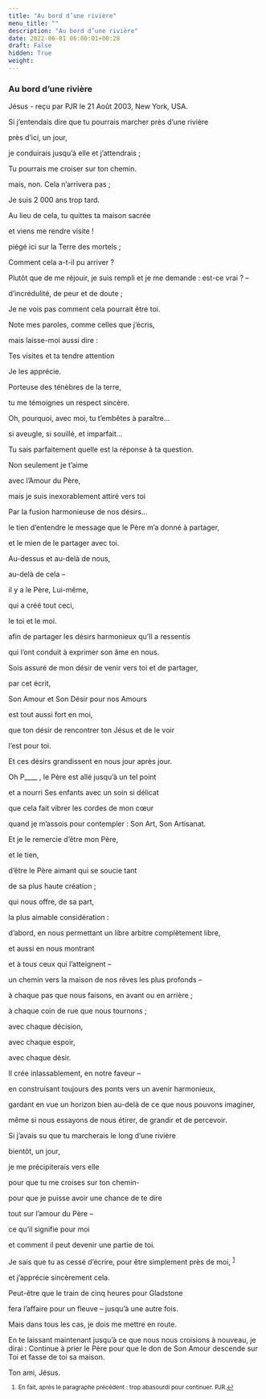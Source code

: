 ```yaml
---
title: "Au bord d’une rivière"
menu_title: ""
description: "Au bord d’une rivière"
date: 2022-06-01 06:00:01+00:28
draft: False
hidden: True
weight:
---
```

### Au bord d’une rivière

Jésus - reçu par PJR le 21 Août 2003, New York, USA.

Si j’entendais dire que tu pourrais marcher près d’une rivière

près d’ici, un jour,

je conduirais jusqu’à elle et j’attendrais ;

Tu pourrais me croiser sur ton chemin.

mais, non. Cela n’arrivera pas ;

Je suis 2 000 ans trop tard.

Au lieu de cela, tu quittes ta maison sacrée

et viens me rendre visite !

piégé ici sur la Terre des mortels ;

Comment cela a-t-il pu arriver ?

Plutôt que de me réjouir, je suis rempli et je me demande : est-ce vrai ? –

d’incrédulité, de peur et de doute ;

Je ne vois pas comment cela pourrait être toi.

Note mes paroles, comme celles que j’écris,

mais laisse-moi aussi dire :

Tes visites et ta tendre attention

Je les apprécie.

Porteuse des ténèbres de la terre,

tu me témoignes un respect sincère.

Oh, pourquoi, avec moi, tu t’embêtes à paraître…

si aveugle, si souillé, et imparfait…

Tu sais parfaitement quelle est la réponse à ta question.

Non seulement je t’aime

avec l’Amour du Père,

mais je suis inexorablement attiré vers toi

Par la fusion harmonieuse de nos désirs…

le tien d’entendre le message que le Père m’a donné à partager,

et le mien de le partager avec toi.

Au-dessus et au-delà de nous,

au-delà de cela –

il y a le Père, Lui-même,

qui a créé tout ceci,

le toi et le moi.

afin de partager les désirs harmonieux qu’Il a ressentis

qui l’ont conduit à exprimer son âme en nous.

Sois assuré de mon désir de venir vers toi et de partager,

par cet écrit,

Son Amour et Son Désir pour nos Amours

est tout aussi fort en moi,

que ton désir de rencontrer ton Jésus et de le voir

l’est pour toi.

Et ces désirs grandissent en nous jour après jour.

Oh P____ , le Père est allé jusqu’à un tel point

et a nourri Ses enfants avec un soin si délicat

que cela fait vibrer les cordes de mon cœur

quand je m’assois pour contempler : Son Art, Son Artisanat.

Et je le remercie d’être mon Père,

et le tien,

d’être le Père aimant qui se soucie tant

de sa plus haute création ;

qui nous offre, de sa part,

la plus aimable considération :

d’abord, en nous permettant un libre arbitre complètement libre,

et aussi en nous montrant

et à tous ceux qui l’atteignent –

un chemin vers la maison de nos rêves les plus profonds –

à chaque pas que nous faisons, en avant ou en arrière ;

à chaque coin de rue que nous tournons ;

avec chaque décision,

avec chaque espoir,

avec chaque désir.

Il crée inlassablement, en notre faveur –

en construisant toujours des ponts vers un avenir harmonieux,

gardant en vue un horizon bien au-delà de ce que nous pouvons imaginer,

même si nous essayons de nous étirer, de grandir et de percevoir.

Si j’avais su que tu marcherais le long d’une rivière

bientôt, un jour,

je me précipiterais vers elle

pour que tu me croises sur ton chemin-

pour que je puisse avoir une chance de te dire

tout sur l’amour du Père –

ce qu’il signifie pour moi

et comment il peut devenir une partie de toi.

Je sais que tu as cessé d’écrire, pour être simplement près de moi, <sup id="a1">[1](#f1)</sup>

et j’apprécie sincèrement cela.

Peut-être que le train de cinq heures pour Gladstone

fera l’affaire pour un fleuve – jusqu’à une autre fois.

Mais dans tous les cas, je dois me mettre en route.

En te laissant maintenant jusqu’à ce que nous nous croisions à nouveau, je dirai : Continue à prier le Père
pour que le don de Son Amour descende sur Toi et fasse de toi sa maison.

Ton ami, Jésus.
<small>

1. <large id="f1"> En fait, après le paragraphe précédent : trop abasourdi pour continuer. PJR.[↩](#a1)

